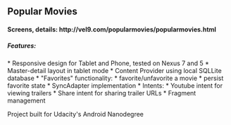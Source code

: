 <h2>Popular Movies</h2>
<h4>Screens, details: http://vel9.com/popularmovies/popularmovies.html</h4>
<h5>Features:</h5>
* Responsive design for Tablet and Phone, tested on Nexus 7 and 5
* Master-detail layout in tablet mode
* Content Provider using local SQLLite database
* "Favorites" functionality:
  * favorite/unfavorite a movie
  * persist favorite state
* SyncAdapter implementation
* Intents:
  * Youtube intent for viewing trailers
  * Share intent for sharing trailer URLs
* Fragment management

Project built for Udacity's Android Nanodegree
